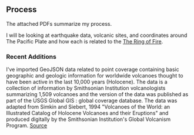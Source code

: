 ## Process

The attached PDFs summarize my process. 

I will be looking at earthquake data, volcanic sites, and coordinates around The Pacific Plate and how each is related to the [The Ring of Fire](https://en.wikipedia.org/wiki/Ring_of_Fire). 

### Recent Additions
I've imported GeoJSON data related to point coverage containing basic geographic and geologic information for worldwide volcanoes thought to have been active in the last 10,000 years (Holocene). The data is a collection of information by Smithsonian Institution volcanologists summarizing 1,509 volcanoes and the version of the data was published as part of the USGS Global GIS : global coverage database. The data was adapted from Simkin and Siebert, 1994 "Volcanoes of the World: an Illustrated Catalog of Holocene Volcanoes and their Eruptions" and produced digitally by the Smithsonian Institution's Global Volcanism Program. [Source](https://earthworks.stanford.edu/catalog/harvard-glb-volc)


 


